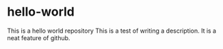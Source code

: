 # hello-world
This is a hello world repository
This is a test of writing a description.  It is a neat feature of github.
